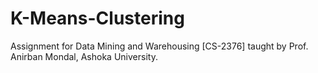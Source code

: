 # K-Means-Clustering
 
Assignment for Data Mining and Warehousing [CS-2376] taught by Prof. Anirban Mondal, Ashoka University.